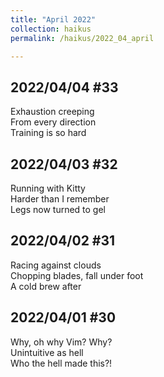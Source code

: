 ```yaml
---
title: "April 2022"
collection: haikus
permalink: /haikus/2022_04_april

---
```

## 2022/04/04 #33
Exhaustion creeping \
From every direction \
Training is so hard

## 2022/04/03 #32
Running with Kitty \
Harder than I remember \
Legs now turned to gel

## 2022/04/02 #31
Racing against clouds \
Chopping blades, fall under foot \
A cold brew after

## 2022/04/01 #30
Why, oh why Vim? Why? \
Unintuitive as hell \
Who the hell made this?!

<!-- Tana on eesti
vabariigiaastapaev
joogid koigile -->



<!-- Heading 1
======

Heading 2  
======

Heading 3
====== -->
